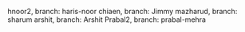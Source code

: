 hnoor2, branch: haris-noor
chiaen, branch: Jimmy
mazharud, branch: sharum
arshit, branch: Arshit
Prabal2, branch: prabal-mehra
